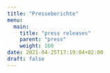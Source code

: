 ```yaml
---
title: "Presseberichte"
menu:
  main:
    title: "press releases"
    parent: "press"
    weight: 160
date: 2021-04-25T17:19:04+02:00
draft: false
---
```


